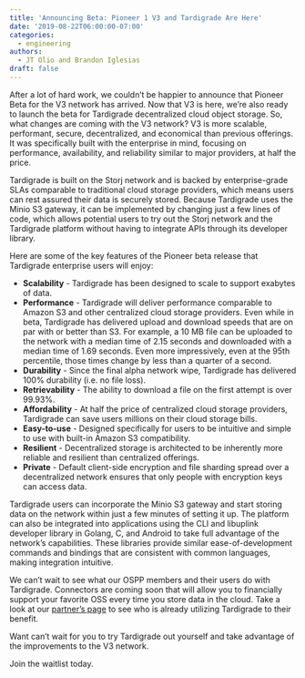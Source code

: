 ```yaml
---
title: 'Announcing Beta: Pioneer 1 V3 and Tardigrade Are Here'
date: '2019-08-22T06:00:00-07:00'
categories:
  - engineering
authors:
  - JT Olio and Brandon Iglesias
draft: false
---
```

After a lot of hard work, we couldn’t be happier to announce that Pioneer Beta for the V3 network has arrived. Now that V3 is here, we’re also ready to launch the beta for Tardigrade decentralized cloud object storage. So, what changes are coming with the V3 network? V3 is more scalable, performant, secure, decentralized, and economical than previous offerings. It was specifically built with the enterprise in mind, focusing on performance, availability, and reliability similar to major providers, at half the price.

Tardigrade is built on the Storj network and is backed by enterprise-grade SLAs comparable to traditional cloud storage providers, which means users can rest assured their data is securely stored. Because Tardigrade uses the Minio S3 gateway, it can be implemented by changing just a few lines of code, which allows potential users to try out the Storj network and the Tardigrade platform without having to integrate APIs through its developer library. 

Here are some of the key features of the Pioneer beta release that Tardigrade enterprise users will enjoy: 

* **Scalability** - Tardigrade has been designed to scale to support exabytes of data. 
* **Performance** - Tardigrade will deliver performance comparable to Amazon S3 and other centralized cloud storage providers. Even while in beta, Tardigrade has delivered upload and download speeds that are on par with or better than S3. For example, a 10 MB file can be uploaded to the network with a median time of 2.15 seconds and downloaded with a median time of 1.69 seconds. Even more impressively, even at the 95th percentile, those times change by less than a quarter of a second. 
* **Durability** - Since the final alpha network wipe, Tardigrade has delivered 100% durability (i.e. no file loss). 
* **Retrievability** - The ability to download a file on the first attempt is over 99.93%. 
* **Affordability** - At half the price of centralized cloud storage providers, Tardigrade can save users millions on their cloud storage bills.  
* **Easy-to-use** - Designed specifically for users to be intuitive and simple to use with built-in Amazon S3 compatibility.  
* **Resilient** - Decentralized storage is architected to be inherently more reliable and resilient than centralized offerings. 
* **Private** - Default client-side encryption and file sharding spread over a decentralized network ensures that only people with encryption keys can access data.   

Tardigrade users can incorporate the Minio S3 gateway and start storing data on the network within just a few minutes of setting it up. The platform can also be integrated into applications using the CLI and libuplink developer library in Golang, C, and Android to take full advantage of the network’s capabilities. These libraries provide similar ease-of-development commands and bindings that are consistent with common languages, making integration intuitive. 

We can’t wait to see what our OSPP members and their users do with Tardigrade. Connectors are coming soon that will allow you to financially support your favorite OSS every time you store data in the cloud. Take a look at our [partner’s page](https://tardigrade.io/partner/) to see who is already utilizing Tardigrade to their benefit.

Want can’t wait for you to try Tardigrade out yourself and take advantage of the improvements to the V3 network.

Join the waitlist today.
